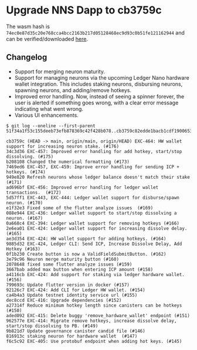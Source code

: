 # Upgrade NNS Dapp to cb3759c

The wasm hash is `74ec0e87d35c20e768cca4bcc2163b217d05128468ec9d93c0b51fe121162944` and can be verified/downloaded [here](https://github.com/dfinity/nns-dapp/runs/3507922036?check_suite_focus=true).

## Changelog

* Support for merging neuron maturity.
* Support for managing neurons via the upcoming Ledger Nano hardware wallet integration. This includes staking neurons, disbursing neurons, spawning neurons, and adding/remove hotkeys.
* Improved error handling. Now, instead of seeing a spinner forever, the user is alerted if something goes wrong, with a clear error message indicating what went wrong.
* Various UI enhancements.


```
$ git log --oneline --first-parent 51f34a1f53c155deeb73efb878369c42f428b078..cb3759c82edde1bacb1cdf19006532c18040e3e9

cb3759c (HEAD -> main, origin/main, origin/HEAD) EXC-464: HW wallet support for increasing neuron stake. (#176)
34c3d36 EXC-457: Improved error handling for add hotkey, start/stop dissolving. (#175)
b208108 Changed the numerical formatting (#173)
7469ed6 EXC-457, EXC-459: Improve error handling for sending ICP + hotkeys. (#174)
949e820 Refresh neurons whose ledger balance doesn't match their stake (#171)
ad696bf EXC-456: Improved error handling for ledger wallet transactions.  (#172)
5d57ff1 EXC-443, EXC-444: Ledger wallet support for disburse/spawn neuron. (#170)
e1f32e3 Fixed some of the flutter analyze issues  (#169)
088e944 EXC-436: Ledger wallet support to start/stop dissolving a neuron. (#167)
0a668c4 EXC-394: Ledger wallet support for removing hotkeys (#166)
2e6ea01 EXC-424: Ledger wallet support for increasing dissolve delay. (#165)
ae3d354 EXC-424: HW wallet support for adding hotkeys. (#164)
9885d32 EXC-424, Ledger CLI: Send ICP, Increase Dissolve Delay, Add Hotkey (#163)
0f1b230 Create button is now a ValidFieldSubmitButton. (#162)
3e79c96 Neuron merge maturity button (#160)
2078648 fixed some flutter analyze issues (#159)
3667bab added max button when entering ICP amount (#158)
a4116cb EXC-424: Add support for staking via ledger hardware wallet. (#156)
799693c Update flutter version in docker (#157)
92126c7 EXC-424: Add CLI for Ledger HW wallet. (#154)
ca4b4a3 Update testnet identity service url (#155)
dec8ccd EXC-416: Upgrade dependencies (#152)
a27314f Reduce minimum hotkey length since canisters can be hotkeys (#150)
aded092 EXC-415: Delete buggy 'remove_hardware_wallet' endpoint (#151)
962577e EXC-414: Migrate remove hotkeys, increase dissolve delay, start/stop dissolving to PB. (#149)
9b821d7 Update governance canister candid file (#146)
816913c staking neuron for hardware wallet  (#147)
f6c5c92 EXC-405: Use protobuf endpoint when adding hot keys. (#145)
```
